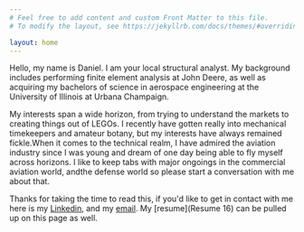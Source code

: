```yaml
---
# Feel free to add content and custom Front Matter to this file.
# To modify the layout, see https://jekyllrb.com/docs/themes/#overriding-theme-defaults

layout: home
---
```


Hello, my name is Daniel. I am your local structural analyst. My background includes performing finite element analysis at John Deere, as well as acquiring my bachelors of science in aerospace engineering at the University of Illinois at Urbana Champaign. 

My interests span a wide horizon, from trying to understand the markets to creating things out of LEGOs. I recently have gotten really into mechanical timekeepers and amateur botany, but my interests have always remained fickle.When it comes to the technical realm, I have admired the aviation industry since I was young and dream of one day being able to fly myself across horizons. I like to keep tabs with major ongoings in the commercial aviation world, andthe defense world so please start a conversation with me about that. 

Thanks for taking the time to read this, if you'd like to get in contact with me here is my [Linkedin](linkedin.com/da-diurczak-7nielb5148127), and my [email](daniel.diurczak@gmail.com). My [resume](Resume 16) can be pulled up on this page as well. 
